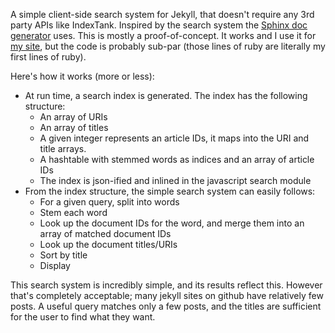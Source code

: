 A simple client-side search system for Jekyll, that doesn't require any 3rd party APIs like IndexTank. Inspired by the search system the [Sphinx doc generator](http://sphinx.pocoo.org/) uses.
This is mostly a proof-of-concept. It works and I use it for [my site](http://www.klocatelli.name), but the code is probably sub-par (those lines of ruby are literally my first lines of ruby).

Here's how it works (more or less):
* At run time, a search index is generated. The index has the following structure:
    * An array of URIs
    * An array of titles
    * A given integer represents an article IDs, it maps into the URI and title arrays.
    * A hashtable with stemmed words as indices and an array of article IDs
    * The index is json-ified and inlined in the javascript search module
* From the index structure, the simple search system can easily follows:
    * For a given query, split into words
    * Stem each word
    * Look up the document IDs for the word, and merge them into an array of matched document IDs
    * Look up the document titles/URIs
    * Sort by title
    * Display

This search system is incredibly simple, and its results reflect this. However that's completely acceptable; many jekyll sites on github have relatively few posts. A useful query matches only a few posts, and the titles are sufficient for the user to find what they want.
